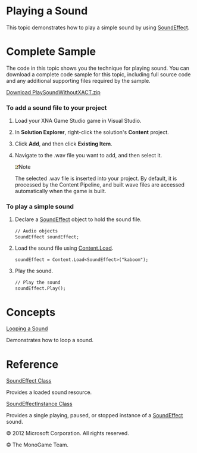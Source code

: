 

# Playing a Sound

This topic demonstrates how to play a simple sound by using [SoundEffect](T_MXFA_SoundEffect.md).

# Complete Sample

The code in this topic shows you the technique for playing sound. You can download a complete code sample for this topic, including full source code and any additional supporting files required by the sample.

[Download PlaySoundWithoutXACT.zip](http://go.microsoft.com/fwlink/?LinkId=258718)

### To add a sound file to your project

1.  Load your XNA Game Studio game in Visual Studio.
    
2.  In **Solution Explorer**, right-click the solution's **Content** project.
    
3.  Click **Add**, and then click **Existing Item**.
    
4.  Navigate to the .wav file you want to add, and then select it.
    
    ![](note.gif)Note
    
    The selected .wav file is inserted into your project. By default, it is processed by the Content Pipeline, and built wave files are accessed automatically when the game is built.
    

### To play a simple sound

1.  Declare a [SoundEffect](T_MXFA_SoundEffect.md) object to hold the sound file.
    
    ```
    // Audio objects
    SoundEffect soundEffect;
    ```
                      
    
2.  Load the sound file using [Content.Load](M_Microsoft_Xna_Framework_Content_ContentManager_Load``1.md).
    
    ```
    soundEffect = Content.Load<SoundEffect>("kaboom");
    ```
                      
    
3.  Play the sound.
    
    ```
    // Play the sound
    soundEffect.Play();
    ```               
    

# Concepts

[Looping a Sound](Audio_HowTo_LoopASound.md)

Demonstrates how to loop a sound.

# Reference

[SoundEffect Class](T_MXFA_SoundEffect.md)

Provides a loaded sound resource.

[SoundEffectInstance Class](T_MXFA_SoundEffectInstance.md)

Provides a single playing, paused, or stopped instance of a [SoundEffect](T_MXFA_SoundEffect.md) sound.

© 2012 Microsoft Corporation. All rights reserved.

© The MonoGame Team.
